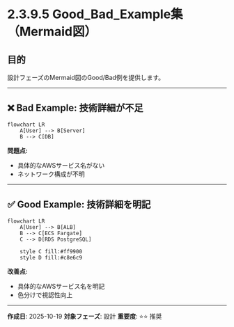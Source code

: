 # 2.3.9.5 Good_Bad_Example集（Mermaid図）

## 目的

設計フェーズのMermaid図のGood/Bad例を提供します。

---

## ❌ Bad Example: 技術詳細が不足

```mermaid
flowchart LR
    A[User] --> B[Server]
    B --> C[DB]
```

**問題点:**
- 具体的なAWSサービス名がない
- ネットワーク構成が不明

---

## ✅ Good Example: 技術詳細を明記

```mermaid
flowchart LR
    A[User] --> B[ALB]
    B --> C[ECS Fargate]
    C --> D[RDS PostgreSQL]

    style C fill:#ff9900
    style D fill:#c8e6c9
```

**改善点:**
- 具体的なAWSサービス名を明記
- 色分けで視認性向上

---

**作成日**: 2025-10-19
**対象フェーズ**: 設計
**重要度**: ⭐⭐ 推奨
